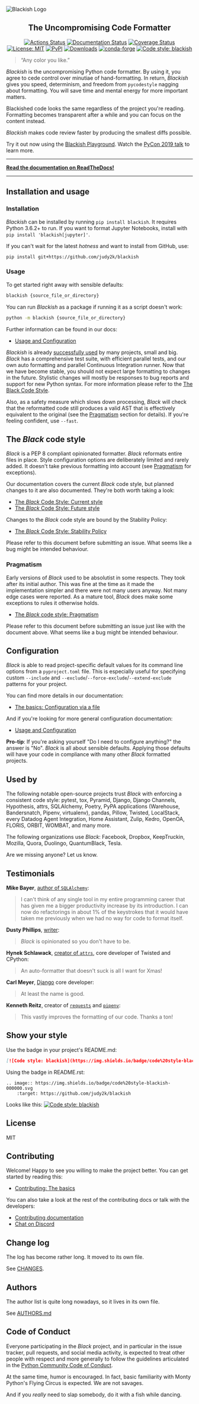 ![Blackish Logo](https://raw.githubusercontent.com/judy2k/blackish/main/docs/_static/logo2-readme.png)

<h2 align="center">The Uncompromising Code Formatter</h2>

<p align="center">
<a href="https://github.com/judy2k/blackish/actions"><img alt="Actions Status" src="https://github.com/judy2k/blackish/workflows/Test/badge.svg"></a>
<a href="https://blackish.readthedocs.io/en/stable/?badge=stable"><img alt="Documentation Status" src="https://readthedocs.org/projects/blackish/badge/?version=stable"></a>
<a href="https://coveralls.io/github/judy2k/blackish?branch=main"><img alt="Coverage Status" src="https://coveralls.io/repos/github/judy2k/blackish/badge.svg?branch=main"></a>
<a href="https://github.com/judy2k/blackish/blob/main/LICENSE"><img alt="License: MIT" src="https://blackish.readthedocs.io/en/stable/_static/license.svg"></a>
<a href="https://pypi.org/project/blackish/"><img alt="PyPI" src="https://img.shields.io/judy2k/v/blackish"></a>
<a href="https://pepy.tech/project/blackish"><img alt="Downloads" src="https://pepy.tech/badge/blackish"></a>
<a href="https://anaconda.org/conda-forge/blackish/"><img alt="conda-forge" src="https://img.shields.io/conda/dn/conda-forge/blackish.svg?label=conda-forge"></a>
<a href="https://github.com/judy2k/blackish"><img alt="Code style: blackish" src="https://img.shields.io/badge/code%20style-blackish-000000.svg"></a>
</p>

> “Any color you like.”

_Blackish_ is the uncompromising Python code formatter. By using it, you agree to cede
control over minutiae of hand-formatting. In return, _Blackish_ gives you speed,
determinism, and freedom from `pycodestyle` nagging about formatting. You will save time
and mental energy for more important matters.

Blackished code looks the same regardless of the project you're reading. Formatting
becomes transparent after a while and you can focus on the content instead.

_Blackish_ makes code review faster by producing the smallest diffs possible.

Try it out now using the [Blackish Playground](https://blackish.vercel.app). Watch the
[PyCon 2019 talk](https://youtu.be/esZLCuWs_2Y) to learn more.

---

**[Read the documentation on ReadTheDocs!](https://blackish.readthedocs.io/en/stable)**

---

## Installation and usage

### Installation

_Blackish_ can be installed by running `pip install blackish`. It requires Python 3.6.2+ to
run. If you want to format Jupyter Notebooks, install with
`pip install 'blackish[jupyter]'`.

If you can't wait for the latest _hotness_ and want to install from GitHub, use:

`pip install git+https://github.com/judy2k/blackish`

### Usage

To get started right away with sensible defaults:

```sh
blackish {source_file_or_directory}
```

You can run _Blackish_ as a package if running it as a script doesn't work:

```sh
python -m blackish {source_file_or_directory}
```

Further information can be found in our docs:

- [Usage and Configuration](https://blackish.readthedocs.io/en/stable/usage_and_configuration/index.html)

_Blackish_ is already [successfully used](https://github.com/judy2k/blackish#used-by) by many
projects, small and big. _Black_ has a comprehensive test suite, with efficient parallel
tests, and our own auto formatting and parallel Continuous Integration runner. Now that
we have become stable, you should not expect large formatting to changes in the future.
Stylistic changes will mostly be responses to bug reports and support for new Python
syntax. For more information please refer to the
[The Black Code Style](https://blackish.readthedocs.io/en/stable/the_blackish_code_style/index.html).

Also, as a safety measure which slows down processing, _Black_ will check that the
reformatted code still produces a valid AST that is effectively equivalent to the
original (see the
[Pragmatism](https://blackish.readthedocs.io/en/stable/the_blackish_code_style/current_style.html#ast-before-and-after-formatting)
section for details). If you're feeling confident, use `--fast`.

## The _Black_ code style

_Black_ is a PEP 8 compliant opinionated formatter. _Black_ reformats entire files in
place. Style configuration options are deliberately limited and rarely added. It doesn't
take previous formatting into account (see
[Pragmatism](https://blackish.readthedocs.io/en/stable/the_blackish_code_style/current_style.html#pragmatism)
for exceptions).

Our documentation covers the current _Black_ code style, but planned changes to it are
also documented. They're both worth taking a look:

- [The _Black_ Code Style: Current style](https://blackish.readthedocs.io/en/stable/the_blackish_code_style/current_style.html)
- [The _Black_ Code Style: Future style](https://blackish.readthedocs.io/en/stable/the_blackish_code_style/future_style.html)

Changes to the _Black_ code style are bound by the Stability Policy:

- [The _Black_ Code Style: Stability Policy](https://blackish.readthedocs.io/en/stable/the_blackish_code_style/index.html#stability-policy)

Please refer to this document before submitting an issue. What seems like a bug might be
intended behaviour.

### Pragmatism

Early versions of _Black_ used to be absolutist in some respects. They took after its
initial author. This was fine at the time as it made the implementation simpler and
there were not many users anyway. Not many edge cases were reported. As a mature tool,
_Black_ does make some exceptions to rules it otherwise holds.

- [The _Black_ code style: Pragmatism](https://blackish.readthedocs.io/en/stable/the_blackish_code_style/current_style.html#pragmatism)

Please refer to this document before submitting an issue just like with the document
above. What seems like a bug might be intended behaviour.

## Configuration

_Black_ is able to read project-specific default values for its command line options
from a `pyproject.toml` file. This is especially useful for specifying custom
`--include` and `--exclude`/`--force-exclude`/`--extend-exclude` patterns for your
project.

You can find more details in our documentation:

- [The basics: Configuration via a file](https://blackish.readthedocs.io/en/stable/usage_and_configuration/the_basics.html#configuration-via-a-file)

And if you're looking for more general configuration documentation:

- [Usage and Configuration](https://blackish.readthedocs.io/en/stable/usage_and_configuration/index.html)

**Pro-tip**: If you're asking yourself "Do I need to configure anything?" the answer is
"No". _Black_ is all about sensible defaults. Applying those defaults will have your
code in compliance with many other _Black_ formatted projects.

## Used by

The following notable open-source projects trust _Black_ with enforcing a consistent
code style: pytest, tox, Pyramid, Django, Django Channels, Hypothesis, attrs,
SQLAlchemy, Poetry, PyPA applications (Warehouse, Bandersnatch, Pipenv, virtualenv),
pandas, Pillow, Twisted, LocalStack, every Datadog Agent Integration, Home Assistant,
Zulip, Kedro, OpenOA, FLORIS, ORBIT, WOMBAT, and many more.

The following organizations use _Black_: Facebook, Dropbox, KeepTruckin, Mozilla, Quora,
Duolingo, QuantumBlack, Tesla.

Are we missing anyone? Let us know.

## Testimonials

**Mike Bayer**, [author of `SQLAlchemy`](https://www.sqlalchemy.org/):

> I can't think of any single tool in my entire programming career that has given me a
> bigger productivity increase by its introduction. I can now do refactorings in about
> 1% of the keystrokes that it would have taken me previously when we had no way for
> code to format itself.

**Dusty Phillips**,
[writer](https://smile.amazon.com/s/ref=nb_sb_noss?url=search-alias%3Daps&field-keywords=dusty+phillips):

> _Black_ is opinionated so you don't have to be.

**Hynek Schlawack**, [creator of `attrs`](https://www.attrs.org/), core developer of
Twisted and CPython:

> An auto-formatter that doesn't suck is all I want for Xmas!

**Carl Meyer**, [Django](https://www.djangoproject.com/) core developer:

> At least the name is good.

**Kenneth Reitz**, creator of [`requests`](http://python-requests.org/) and
[`pipenv`](https://readthedocs.org/projects/pipenv/):

> This vastly improves the formatting of our code. Thanks a ton!

## Show your style

Use the badge in your project's README.md:

```md
[![Code style: blackish](https://img.shields.io/badge/code%20style-blackish-000000.svg)](https://github.com/judy2k/blackish)
```

Using the badge in README.rst:

```
.. image:: https://img.shields.io/badge/code%20style-blackish-000000.svg
    :target: https://github.com/judy2k/blackish
```

Looks like this:
[![Code style: blackish](https://img.shields.io/badge/code%20style-blackish-000000.svg)](https://github.com/judy2k/blackish)

## License

MIT

## Contributing

Welcome! Happy to see you willing to make the project better. You can get started by
reading this:

- [Contributing: The basics](https://blackish.readthedocs.io/en/latest/contributing/the_basics.html)

You can also take a look at the rest of the contributing docs or talk with the
developers:

- [Contributing documentation](https://blackish.readthedocs.io/en/latest/contributing/index.html)
- [Chat on Discord](https://discord.gg/RtVdv86PrH)

## Change log

The log has become rather long. It moved to its own file.

See [CHANGES](https://blackish.readthedocs.io/en/latest/change_log.html).

## Authors

The author list is quite long nowadays, so it lives in its own file.

See [AUTHORS.md](./AUTHORS.md)

## Code of Conduct

Everyone participating in the _Black_ project, and in particular in the issue tracker,
pull requests, and social media activity, is expected to treat other people with respect
and more generally to follow the guidelines articulated in the
[Python Community Code of Conduct](https://www.python.org/psf/codeofconduct/).

At the same time, humor is encouraged. In fact, basic familiarity with Monty Python's
Flying Circus is expected. We are not savages.

And if you _really_ need to slap somebody, do it with a fish while dancing.
